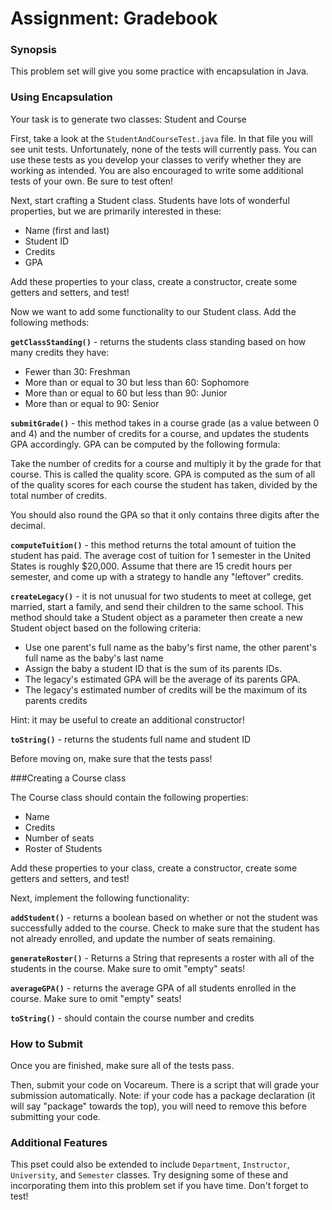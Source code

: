 # Assignment: Gradebook

### Synopsis

This problem set will give you some practice with encapsulation in Java.

### Using Encapsulation

Your task is to generate two classes: Student and Course

First, take a look at the `StudentAndCourseTest.java` file. In that file you will see unit tests. Unfortunately, none of the tests will currently pass. You can use these tests as you develop your classes to verify whether they are working as intended. You are also encouraged to write some additional tests of your own. Be sure to test often!

Next, start crafting a Student class. Students have lots of wonderful properties, but we are primarily interested in these:

* Name (first and last)
* Student ID
* Credits
* GPA

Add these properties to your class, create a constructor, create some getters and setters, and test!

Now we want to add some functionality to our Student class. Add the following methods:

**`getClassStanding()`** - returns the students class standing based on how many credits they have:

- Fewer than 30: Freshman
- More than or equal to 30 but less than 60: Sophomore
- More than or equal to 60 but less than 90: Junior
- More than or equal to 90: Senior

**`submitGrade()`** - this method takes in a course grade (as a value between 0 and 4) and the number of credits for a course, and updates the students GPA accordingly. GPA can be computed by the following formula:

Take the number of credits for a course and multiply it by the grade for that course. This is called the quality score. GPA is computed as the sum of all of the quality scores for each course the student has taken, divided by the total number of credits.

You should also round the GPA so that it only contains three digits after the decimal.

**`computeTuition()`** - this method returns the total amount of tuition the student has paid. The average cost of tuition for 1 semester in the United States is roughly $20,000. Assume that there are 15 credit hours per semester, and come up with a strategy to handle any "leftover" credits.

**`createLegacy()`** - it is not unusual for two students to meet at college, get married, start a family, and send their children to the same school. This method should take a Student object as a parameter then create a new Student object based on the following criteria:

- Use one parent's full name as the baby's first name, the other parent's full name as the baby's last name
- Assign the baby a student ID that is the sum of its parents IDs.
- The legacy's estimated GPA will be the average of its parents GPA.
- The legacy's estimated number of credits will be the maximum of its parents credits

Hint: it may be useful to create an additional constructor!

**`toString()`** - returns the students full name and student ID

Before moving on, make sure that the tests pass!

###Creating a Course class

The Course class should contain the following properties:

* Name
* Credits
* Number of seats
* Roster of Students

Add these properties to your class, create a constructor, create some getters and setters, and test!

Next, implement the following functionality:

**`addStudent()`** - returns a boolean based on whether or not the student was successfully added to the course. Check to make sure that the student has not already enrolled, and update the number of seats remaining.

**`generateRoster()`** - Returns a String that represents a roster with all of the students in the course. Make sure to omit "empty" seats!

**`averageGPA()`** - returns the average GPA of all students enrolled in the course. Make sure to omit "empty" seats!

**`toString()`** - should contain the course number and credits

### How to Submit

Once you are finished, make sure all of the tests pass.

Then, submit your code on Vocareum. There is a script that will grade your submission automatically. Note: if your code has a package declaration (it will say "package" towards the top), you will need to remove this before submitting your code.

### Additional Features

This pset could also be extended to include `Department`, `Instructor`, `University`, and  `Semester` classes. Try designing some of these and incorporating them into this problem set if you have time. Don't forget to test!
